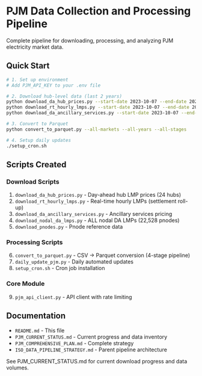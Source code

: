 # PJM Data Collection and Processing Pipeline

Complete pipeline for downloading, processing, and analyzing PJM electricity market data.

## Quick Start

```bash
# 1. Set up environment
# Add PJM_API_KEY to your .env file

# 2. Download hub-level data (last 2 years)
python download_da_hub_prices.py --start-date 2023-10-07 --end-date 2025-10-06
python download_rt_hourly_lmps.py --start-date 2023-10-07 --end-date 2025-10-06
python download_da_ancillary_services.py --start-date 2023-10-07 --end-date 2025-10-06

# 3. Convert to Parquet
python convert_to_parquet.py --all-markets --all-years --all-stages

# 4. Setup daily updates
./setup_cron.sh
```

## Scripts Created

### Download Scripts
1. `download_da_hub_prices.py` - Day-ahead hub LMP prices (24 hubs)
2. `download_rt_hourly_lmps.py` - Real-time hourly LMPs (settlement roll-up)
3. `download_da_ancillary_services.py` - Ancillary services pricing
4. `download_nodal_da_lmps.py` - ALL nodal DA LMPs (22,528 pnodes)
5. `download_pnodes.py` - Pnode reference data

### Processing Scripts
6. `convert_to_parquet.py` - CSV → Parquet conversion (4-stage pipeline)
7. `daily_update_pjm.py` - Daily automated updates
8. `setup_cron.sh` - Cron job installation

### Core Module
9. `pjm_api_client.py` - API client with rate limiting

## Documentation

- `README.md` - This file
- `PJM_CURRENT_STATUS.md` - Current progress and data inventory
- `PJM_COMPREHENSIVE_PLAN.md` - Complete strategy
- `ISO_DATA_PIPELINE_STRATEGY.md` - Parent pipeline architecture

See PJM_CURRENT_STATUS.md for current download progress and data volumes.
